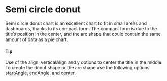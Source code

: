 # Semi circle donut
Semi circle donut chart is an excellent chart to fit in small areas and dashboards, thanks to its compact form. The compact form is due to the title’s position in the center, and the arc shape that could contain the same amount of data as a pie chart.

####  Tip
Use of the align, verticalAlign and y options to center the title in the middle. To create the donut shape or the arc shape use the following options [startAngle](http://api.highcharts.com/highcharts/plotOptions.pie.startAngle), [endAngle](http://api.highcharts.com/highcharts/plotOptions.pie.endAngle), and [center](http://api.highcharts.com/highcharts/plotOptions.pie.center).